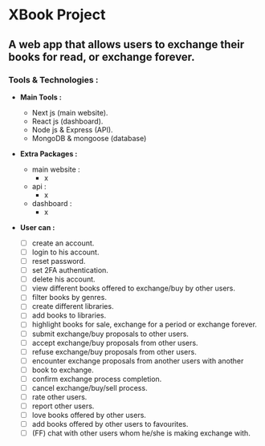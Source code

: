 # **XBook Project**
## A web app that allows users to exchange their books for read, or exchange forever.
### Tools & Technologies : 
- **Main Tools :**
    - Next js (main website).
    - React js (dashboard).
    - Node js & Express (API).
    - MongoDB & mongoose (database)
- **Extra Packages :**
    - main website :
        - x
    - api :
        - x
    - dashboard : 
        - x

- **User can :**
    - [ ] create an account.
    - [ ] login to his account.
    - [ ] reset password.
    - [ ] set 2FA authentication.
    - [ ] delete his account. 
    - [ ] view different books offered to exchange/buy by other users.
    - [ ] filter books by genres. 
    - [ ] create different libraries. 
    - [ ] add books to libraries.
    - [ ] highlight books for sale, exchange for a period or exchange forever.
    - [ ] submit exchange/buy proposals to other users.
    - [ ] accept exchange/buy proposals from other users.
    - [ ] refuse exchange/buy proposals from other users.
    - [ ] encounter exchange proposals from another users with another    
    - [ ] book to exchange.
    - [ ] confirm exchange process completion. 
    - [ ] cancel exchange/buy/sell process.
    - [ ] rate other users.
    - [ ] report other users.
    - [ ] love books offered by other users.
    - [ ] add books offered by other users to favourites.  
    - [ ] (FF) chat with other users whom he/she is making exchange with. 
